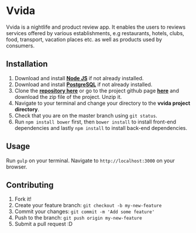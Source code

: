 # Vvida
Vvida is a nightlife and product review app. It enables the users to reviews services offered by various establishments, e.g restaurants, hotels, clubs, food, transport, vacation places etc. as well as products used by consumers.  

## Installation

1. Download and install [**Node JS**](https://nodejs.org/en/) if not already installed.
1. Download and install [**PostgreSQL**](http://www.postgresql.org/download/) if not already installed.  
1. Clone the [**repository here**](https://github.com/andela/vvida.git) or go to the project github page [**here**](https://github.com/andela/vvida/) and download the zip file of the project. Unzip it.  
1. Navigate to your terminal and change your directory to the **vvida project directory**.
1. Check that you are on the master branch using `git status`.
1. Run `npm install bower` first, then `bower install` to install front-end dependencies and lastly `npm install` to install back-end dependencies.

## Usage
Run `gulp` on your terminal.
Navigate to `http://localhost:3000` on your browser.   

## Contributing
1. Fork it!
1. Create your feature branch: `git checkout -b my-new-feature`
1. Commit your changes: `git commit -m 'Add some feature'`
1. Push to the branch: `git push origin my-new-feature`
1. Submit a pull request :D

 



